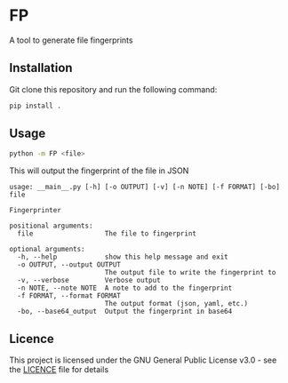 # FP

A tool to generate file fingerprints

## Installation

Git clone this repository and run the following command:

```bash
pip install .
```

## Usage

```bash
python -m FP <file>
```

This will output the fingerprint of the file in JSON

```
usage: __main__.py [-h] [-o OUTPUT] [-v] [-n NOTE] [-f FORMAT] [-bo] file

Fingerprinter

positional arguments:
  file                  The file to fingerprint

optional arguments:
  -h, --help            show this help message and exit
  -o OUTPUT, --output OUTPUT
                        The output file to write the fingerprint to
  -v, --verbose         Verbose output
  -n NOTE, --note NOTE  A note to add to the fingerprint
  -f FORMAT, --format FORMAT
                        The output format (json, yaml, etc.)
  -bo, --base64_output  Output the fingerprint in base64
```

## Licence

This project is licensed under the GNU General Public License v3.0 - see the [LICENCE](LICENCE) file for details